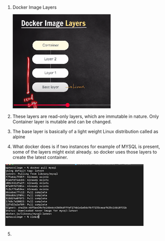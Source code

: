 1. Docker Image Layers

   ![alt text](image-2.png)

2. These layers are read-only layers, which are immutable in nature. Only Container layer is mutable and can be changed.

3. The base layer is basically of a light weight Linux distribution called as alpine

4. What docker does is if two instances for example of MYSQL is present, some of the layers might exist already. so docker uses those layers to create the latest container. 

![alt text](image-3.png)

5. 